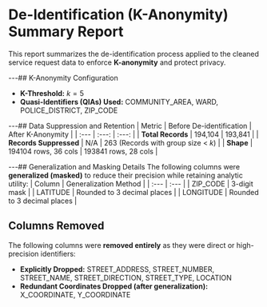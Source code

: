 # De-Identification (K-Anonymity) Summary Report

This report summarizes the de-identification process applied to the cleaned service request data to enforce **K-anonymity** and protect privacy.

---## K-Anonymity Configuration
- **K-Threshold:** $k=5$
- **Quasi-Identifiers (QIAs) Used:** COMMUNITY_AREA, WARD, POLICE_DISTRICT, ZIP_CODE

---## Data Suppression and Retention
| Metric | Before De-identification | After K-Anonymity |
| :--- | :---: | :---: |
| **Total Records** | 194,104 | 193,841 |
| **Records Suppressed** | N/A | 263 (Records with group size < $k$) |
| **Shape** | 194104 rows, 36 cols | 193841 rows, 28 cols |

---## Generalization and Masking Details
The following columns were **generalized (masked)** to reduce their precision while retaining analytic utility:
| Column | Generalization Method |
| :--- | :--- |
| ZIP_CODE | 3-digit mask |
| LATITUDE | Rounded to 3 decimal places |
| LONGITUDE | Rounded to 3 decimal places |

## Columns Removed
The following columns were **removed entirely** as they were direct or high-precision identifiers:
- **Explicitly Dropped:** STREET_ADDRESS, STREET_NUMBER, STREET_NAME, STREET_DIRECTION, STREET_TYPE, LOCATION
- **Redundant Coordinates Dropped (after generalization):** X_COORDINATE, Y_COORDINATE
